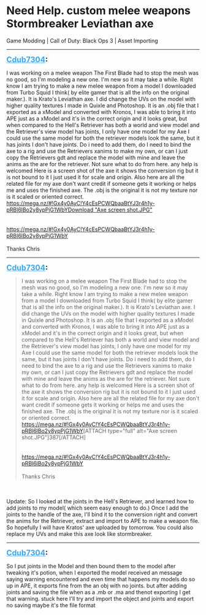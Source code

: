 # Need Help. custom melee weapons Stormbreaker Leviathan axe
Game Modding | Call of Duty: Black Ops 3 | Asset Importing

---
<strong style="font-size: 1.4em;"><span style="text-decoration: underline;text-decoration-color: #34a7f9;"><span style="color:#34a7f9;">Cdub7304</span></span>:</strong>

<p>I was working on a melee weapon The First Blade had to stop the mesh was no good, so I&#39;m modeling a new one. I&#39;m new so it may take a while. Right know I am trying to make a new melee weapon from a model I downloaded from Turbo Squid I think( by elite gamer that is all the info on the original maker.). It is Krato&#39;s Leviathan axe. I did change the UVs on the model with higher quality textures I made in Quixle and Photoshop. It is an .obj file that I exported as a xModel and converted with Kronos, I was able to bring it into APE just as a xModel and it&#39;s in the correct origin and it looks great, but when compared to the Hell&#39;s Retriever has both a world and view model and the Retriever&#39;s view model has joints, I only have one model for my Axe I could use the same model for both the retriever models look the same, but it has joints I don&#39;t have joints. Do i need to add them, do I need to bind the axe to a rig and use the Retrievers xanims to make my own, or can I just copy the Retrievers gdt and replace the model with mine and leave the anims as the are for the retriever. Not sure what to do from here. any help is welcomed Here is a screen shot of the axe it shows the conversion rig but it is not bound to it I just used it for scale and origin. Also here are all the related file for my axe don&#39;t want credit if someone gets it working or helps me and uses the finished axe. The .obj is the original it is not my texture nor is it scaled or oriented correct. <a href="https://mega.nz/#!Gx4y0AyC!Y4cEsPCWQbaaBtYJ3r4h1y-pRBl6lBo2y8ypPjG1WbY">https://mega.nz/#!Gx4y0AyC!Y4cEsPCWQbaaBtYJ3r4h1y-pRBl6lBo2y8ypPjG1WbY</a><a href="{{ '/wiki/threads/assets/a.387.JPG' | relative_url }}">Download "Axe screen shot.JPG"</a><br /><br /><br /><a href="https://mega.nz/#!Gx4y0AyC!Y4cEsPCWQbaaBtYJ3r4h1y-pRBl6lBo2y8ypPjG1WbY">https://mega.nz/#!Gx4y0AyC!Y4cEsPCWQbaaBtYJ3r4h1y-pRBl6lBo2y8ypPjG1WbY</a><br /><br />Thanks Chris</p>

---
<strong style="font-size: 1.4em;"><span style="text-decoration: underline;text-decoration-color: #34a7f9;"><span style="color:#34a7f9;">Cdub7304</span></span>:</strong>

<p><blockquote>I was working on a melee weapon The First Blade had to stop the mesh was no good, so I&#39;m modeling a new one. I&#39;m new so it may take a while. Right know I am trying to make a new melee weapon from a model I downloaded from Turbo Squid I think( by elite gamer that is all the info on the original maker.). It is Krato&#39;s Leviathan axe. I did change the UVs on the model with higher quality textures I made in Quixle and Photoshop. It is an .obj file that I exported as a xModel and converted with Kronos, I was able to bring it into APE just as a xModel and it&#39;s in the correct origin and it looks great, but when compared to the Hell&#39;s Retriever has both a world and view model and the Retriever&#39;s view model has joints, I only have one model for my Axe I could use the same model for both the retriever models look the same, but it has joints I don&#39;t have joints. Do i need to add them, do I need to bind the axe to a rig and use the Retrievers xanims to make my own, or can I just copy the Retrievers gdt and replace the model with mine and leave the anims as the are for the retriever. Not sure what to do from here. any help is welcomed Here is a screen shot of the axe it shows the conversion rig but it is not bound to it I just used it for scale and origin. Also here are all the related file for my axe don&#39;t want credit if someone gets it working or helps me and uses the finished axe. The .obj is the original it is not my texture nor is it scaled or oriented correct. <a href="https://mega.nz/#!Gx4y0AyC!Y4cEsPCWQbaaBtYJ3r4h1y-pRBl6lBo2y8ypPjG1WbY">https://mega.nz/#!Gx4y0AyC!Y4cEsPCWQbaaBtYJ3r4h1y-pRBl6lBo2y8ypPjG1WbY</a>[ATTACH type=&quot;full&quot; alt=&quot;Axe screen shot.JPG&quot;]387[/ATTACH]<br /><br /><br /><a href="https://mega.nz/#!Gx4y0AyC!Y4cEsPCWQbaaBtYJ3r4h1y-pRBl6lBo2y8ypPjG1WbY">https://mega.nz/#!Gx4y0AyC!Y4cEsPCWQbaaBtYJ3r4h1y-pRBl6lBo2y8ypPjG1WbY</a><br /><br />Thanks Chris<br /></blockquote><br /><br />Update: So I looked at the joints in the Hell&#39;s Retriever, and learned how to add joints to my model( which seem easy enough to do.) Once I add the joints to the handle of the axe, I&#39;ll bind it to the conversion right and convert the anims for the Retriever, extract and import to APE to make a weapon file. So hopefully I will have Kratos&#39; axe uploaded by tomorrow. You could also replace my UVs and make this axe look like stormbreaker.</p>

---
<strong style="font-size: 1.4em;"><span style="text-decoration: underline;text-decoration-color: #34a7f9;"><span style="color:#34a7f9;">Cdub7304</span></span>:</strong>

<p>So I put joints in the Model and then bound them to the model after tweaking it&#39;s potion, when I exported the model received an message saying warning encountered and even time that happens my models do so up in APE,  it exports fine from the an obj with no joints. but after adding joints and saving the file when as a .mb or .ma and thenot exporting I get that warning. stuck here I&#39;ll try and import the object and joints and export no saving maybe it&#39;s the file format</p>
